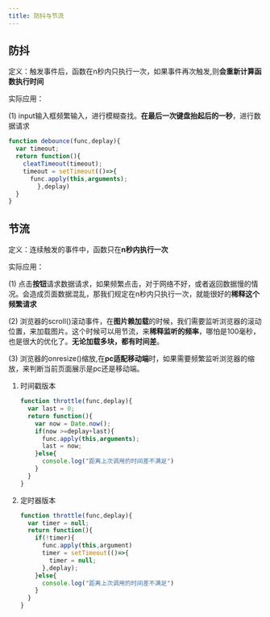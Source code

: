 ```yaml
---
title: 防抖与节流
---
```


## 防抖

定义：触发事件后，函数在n秒内只执行一次，如果事件再次触发,则**会重新计算函数执行时间**

实际应用：

(1) input输入框频繁输入，进行模糊查找。**在最后一次键盘抬起后的一秒**，进行数据请求

```js
function debounce(func,deplay){
  var timeout;
  return function(){
    cleatTimeout(timeout);
    timeout = setTimeout(()=>{
      func.apply(this,arguments);
    	},deplay)
  }
}
```

## 节流

定义：连续触发的事件中，函数只在**n秒内执行一次**

实际应用：

(1) 点击**按钮**请求数据请求，如果频繁点击，对于网络不好，或者返回数据慢的情况。会造成页面数据混乱，那我们规定在n秒内只执行一次，就能很好的**稀释这个频繁请求**

(2) 浏览器的scroll()滚动事件，在**图片赖加载**的时候，我们需要监听浏览器的滚动位置，来加载图片。这个时候可以用节流，来**稀释监听的频率**，哪怕是100毫秒，也是很大的优化了。**无论加载多块，都有时间差**。

(3) 浏览器的onresize()缩放,在**pc适配移动端**时，如果需要频繁监听浏览器的缩放，来判断当前页面展示是pc还是移动端。

1. 时间戳版本

   ```js
   function throttle(func,deplay){
     var last = 0;
     return function(){
       var now = Date.now();
       if(now >=deplay+last){
         func.apply(this,arguments);
         last = now;
       }else{
         console.log("距离上次调用的时间差不满足")
       }
     }
   }
   ```

2. 定时器版本

   ```js
   function throttle(func,deplay){
     var timer = null;
     return function(){
       if(!timer){
         func.apply(this,argument)
         timer = setTimeout(()=>{
           timer = null;
         },deplay);
       }else{
         console.log("距离上次调用的时间差不满足")
       }
     }
   }
   ```

   